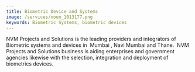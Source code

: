 ```yaml
---
title: Biometric Device and Systems
image: /services/noun_1013177.png
keywords: Biometric Systems, biometric devices
---
```


NVM Projects and Solutions is the leading providers and integrators of Biometric systems and devices in&nbsp; Mumbai , Navi Mumbai and Thane.&nbsp; NVM Projects and Solutions business is aiding enterprises and government agencies likewise with the selection, integration and deployment of biometrics devices.

&nbsp;
